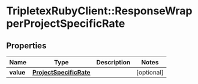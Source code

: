 # TripletexRubyClient::ResponseWrapperProjectSpecificRate

## Properties
Name | Type | Description | Notes
------------ | ------------- | ------------- | -------------
**value** | [**ProjectSpecificRate**](ProjectSpecificRate.md) |  | [optional] 



